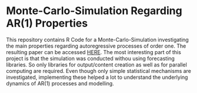 # Monte-Carlo-Simulation Regarding AR(1) Properties
This repository contains R Code for a Monte-Carlo-Simulation investigating the main properties regarding autoregressive processes of order one. The resulting paper can be accessed [HERE](The_Properties_of_AR(1)_Models_-_A_Simulation_Study.pdf). The most interesting part of this project is that the simulation was conducted withou using forecasting libraries. So only libraries for output/content creation as well as for parallel computing are required. Even though only simple statistical mechanisms are investigated, implementing these helped a lot to understand the underlying dynamics of AR(1) processes and modelling. 
